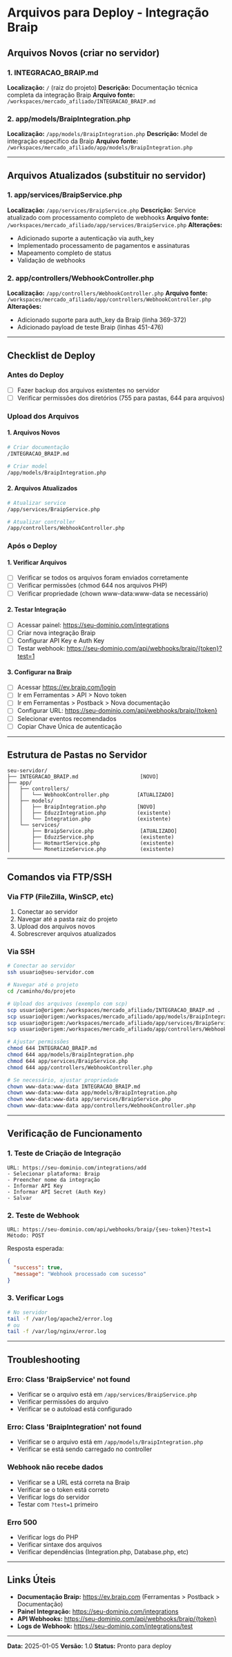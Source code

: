 # Arquivos para Deploy - Integração Braip

## Arquivos Novos (criar no servidor)

### 1. INTEGRACAO_BRAIP.md
**Localização:** `/` (raiz do projeto)
**Descrição:** Documentação técnica completa da integração Braip
**Arquivo fonte:** `/workspaces/mercado_afiliado/INTEGRACAO_BRAIP.md`

### 2. app/models/BraipIntegration.php
**Localização:** `/app/models/BraipIntegration.php`
**Descrição:** Model de integração específico da Braip
**Arquivo fonte:** `/workspaces/mercado_afiliado/app/models/BraipIntegration.php`

---

## Arquivos Atualizados (substituir no servidor)

### 1. app/services/BraipService.php
**Localização:** `/app/services/BraipService.php`
**Descrição:** Service atualizado com processamento completo de webhooks
**Arquivo fonte:** `/workspaces/mercado_afiliado/app/services/BraipService.php`
**Alterações:**
- Adicionado suporte a autenticação via auth_key
- Implementado processamento de pagamentos e assinaturas
- Mapeamento completo de status
- Validação de webhooks

### 2. app/controllers/WebhookController.php
**Localização:** `/app/controllers/WebhookController.php`
**Arquivo fonte:** `/workspaces/mercado_afiliado/app/controllers/WebhookController.php`
**Alterações:**
- Adicionado suporte para auth_key da Braip (linha 369-372)
- Adicionado payload de teste Braip (linhas 451-476)

---

## Checklist de Deploy

### Antes do Deploy
- [ ] Fazer backup dos arquivos existentes no servidor
- [ ] Verificar permissões dos diretórios (755 para pastas, 644 para arquivos)

### Upload dos Arquivos

#### 1. Arquivos Novos
```bash
# Criar documentação
/INTEGRACAO_BRAIP.md

# Criar model
/app/models/BraipIntegration.php
```

#### 2. Arquivos Atualizados
```bash
# Atualizar service
/app/services/BraipService.php

# Atualizar controller
/app/controllers/WebhookController.php
```

### Após o Deploy

#### 1. Verificar Arquivos
- [ ] Verificar se todos os arquivos foram enviados corretamente
- [ ] Verificar permissões (chmod 644 nos arquivos PHP)
- [ ] Verificar propriedade (chown www-data:www-data se necessário)

#### 2. Testar Integração
- [ ] Acessar painel: https://seu-dominio.com/integrations
- [ ] Criar nova integração Braip
- [ ] Configurar API Key e Auth Key
- [ ] Testar webhook: https://seu-dominio.com/api/webhooks/braip/{token}?test=1

#### 3. Configurar na Braip
- [ ] Acessar https://ev.braip.com/login
- [ ] Ir em Ferramentas > API > Novo token
- [ ] Ir em Ferramentas > Postback > Nova documentação
- [ ] Configurar URL: https://seu-dominio.com/api/webhooks/braip/{token}
- [ ] Selecionar eventos recomendados
- [ ] Copiar Chave Única de autenticação

---

## Estrutura de Pastas no Servidor

```
seu-servidor/
├── INTEGRACAO_BRAIP.md                    [NOVO]
├── app/
│   ├── controllers/
│   │   └── WebhookController.php         [ATUALIZADO]
│   ├── models/
│   │   ├── BraipIntegration.php          [NOVO]
│   │   ├── EduzzIntegration.php          (existente)
│   │   └── Integration.php               (existente)
│   └── services/
│       ├── BraipService.php               [ATUALIZADO]
│       ├── EduzzService.php               (existente)
│       ├── HotmartService.php             (existente)
│       └── MonetizzeService.php           (existente)
```

---

## Comandos via FTP/SSH

### Via FTP (FileZilla, WinSCP, etc)
1. Conectar ao servidor
2. Navegar até a pasta raiz do projeto
3. Upload dos arquivos novos
4. Sobrescrever arquivos atualizados

### Via SSH
```bash
# Conectar ao servidor
ssh usuario@seu-servidor.com

# Navegar até o projeto
cd /caminho/do/projeto

# Upload dos arquivos (exemplo com scp)
scp usuario@origem:/workspaces/mercado_afiliado/INTEGRACAO_BRAIP.md .
scp usuario@origem:/workspaces/mercado_afiliado/app/models/BraipIntegration.php app/models/
scp usuario@origem:/workspaces/mercado_afiliado/app/services/BraipService.php app/services/
scp usuario@origem:/workspaces/mercado_afiliado/app/controllers/WebhookController.php app/controllers/

# Ajustar permissões
chmod 644 INTEGRACAO_BRAIP.md
chmod 644 app/models/BraipIntegration.php
chmod 644 app/services/BraipService.php
chmod 644 app/controllers/WebhookController.php

# Se necessário, ajustar propriedade
chown www-data:www-data INTEGRACAO_BRAIP.md
chown www-data:www-data app/models/BraipIntegration.php
chown www-data:www-data app/services/BraipService.php
chown www-data:www-data app/controllers/WebhookController.php
```

---

## Verificação de Funcionamento

### 1. Teste de Criação de Integração
```
URL: https://seu-dominio.com/integrations/add
- Selecionar plataforma: Braip
- Preencher nome da integração
- Informar API Key
- Informar API Secret (Auth Key)
- Salvar
```

### 2. Teste de Webhook
```
URL: https://seu-dominio.com/api/webhooks/braip/{seu-token}?test=1
Método: POST
```

Resposta esperada:
```json
{
  "success": true,
  "message": "Webhook processado com sucesso"
}
```

### 3. Verificar Logs
```bash
# No servidor
tail -f /var/log/apache2/error.log
# ou
tail -f /var/log/nginx/error.log
```

---

## Troubleshooting

### Erro: Class 'BraipService' not found
- Verificar se o arquivo está em `/app/services/BraipService.php`
- Verificar permissões do arquivo
- Verificar se o autoload está configurado

### Erro: Class 'BraipIntegration' not found
- Verificar se o arquivo está em `/app/models/BraipIntegration.php`
- Verificar se está sendo carregado no controller

### Webhook não recebe dados
- Verificar se a URL está correta na Braip
- Verificar se o token está correto
- Verificar logs do servidor
- Testar com `?test=1` primeiro

### Erro 500
- Verificar logs do PHP
- Verificar sintaxe dos arquivos
- Verificar dependências (Integration.php, Database.php, etc)

---

## Links Úteis

- **Documentação Braip:** https://ev.braip.com (Ferramentas > Postback > Documentação)
- **Painel Integração:** https://seu-dominio.com/integrations
- **API Webhooks:** https://seu-dominio.com/api/webhooks/braip/{token}
- **Logs de Webhook:** https://seu-dominio.com/integrations/test

---

**Data:** 2025-01-05
**Versão:** 1.0
**Status:** Pronto para deploy
